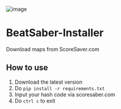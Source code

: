 ![image](https://user-images.githubusercontent.com/35881688/143509830-4da40e60-3da7-4a66-8035-0a5c4866046d.png)
# BeatSaber-Installer
Download maps from ScoreSaver.com

## How to use
1. Download the latest version
2. Do `pip install -r requirements.txt` 
3. Input your hash code via scoresaber.com
4. Do `ctrl c` to exit
